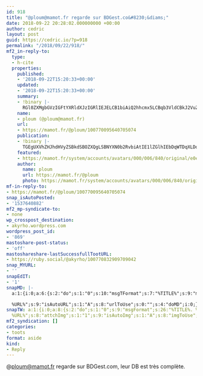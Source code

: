 ```yaml
---
id: 918
title: "@ploum@mamot.fr regarde sur BDGest.co&#8230;&diams;"
date: 2018-09-22 20:28:02.000000000 +00:00
author: cedric
layout: post
guid: https://cedric.io/?p=918
permalink: "/2018/09/22/918/"
mf2_in-reply-to:
  type:
  - h-cite
  properties:
    published:
    - '2018-09-22T15:20:33+00:00'
    updated:
    - '2018-09-22T15:20:33+00:00'
    summary:
    - !binary |-
      RGl0ZXMgbGVzIGFtYXRldXJzIGRlIEJELCB1biAiQ2hhcmx5LCBqb3VldCBkJ2VuZmVyIiB0b21lIDEsIMOpZGl0aW9uIG9yaWdpbmFsZSBkZSA5MSwgw6dhIGEgdW5lIGNvdGUgb3UgcGFzID8=
    name:
    - ploum (@ploum@mamot.fr)
    url:
    - https://mamot.fr/@ploum/100770095640705074
    publication:
    - !binary |-
      TGEgUXVhZHJhdHVyZSBkdSBOZXQgLSBNYXN0b2RvbiAtIE1lZGlhIEbDqWTDqXLDqQ==
    featured:
    - https://mamot.fr/system/accounts/avatars/000/006/840/original/e0eef3e5704f33ca.jpeg
    author:
      name: ploum
      url: https://mamot.fr/@ploum
      photo: https://mamot.fr/system/accounts/avatars/000/006/840/original/e0eef3e5704f33ca.jpeg
mf-in-reply-to:
- https://mamot.fr/@ploum/100770095640705074
snap_isAutoPosted:
- '1537640882'
mf2_mp-syndicate-to:
- none
wp_crosspost_destination:
- akyrho.wordpress.com
wordpress_post_id:
- '869'
mastoshare-post-status:
- 'off'
mastoshareshare-lastSuccessfullTootURL:
- https://ruby.social/@akyrho/100770832909709042
snap_MYURL:
- ''
snapEdIT:
- '1'
snapMD: |-
  a:1:{i:0;a:6:{s:2:"do";s:1:"0";s:10:"msgTFormat";s:7:"%TITLE%";s:9:"msgFormat";s:19:"%FULLTEXT%

  %URL%";s:9:"isAutoURL";s:1:"A";s:8:"urlToUse";s:0:"";s:4:"doMD";i:0;}}"
snapTW: a:1:{i:0;a:8:{s:2:"do";s:1:"0";s:9:"msgFormat";s:26:"%TITLE%. %EXCERPT% -
  %URL%";s:8:"attchImg";s:1:"1";s:9:"isAutoImg";s:1:"A";s:8:"imgToUse";s:0:"";s:9:"isAutoURL";s:1:"A";s:8:"urlToUse";s:0:"";s:4:"doTW";i:0;}}
mf2_syndication: []
categories:
- toots
format: aside
kind:
- Reply
---
```

@ploum@mamot.fr regarde sur BDGest.com, leur DB est très complète.